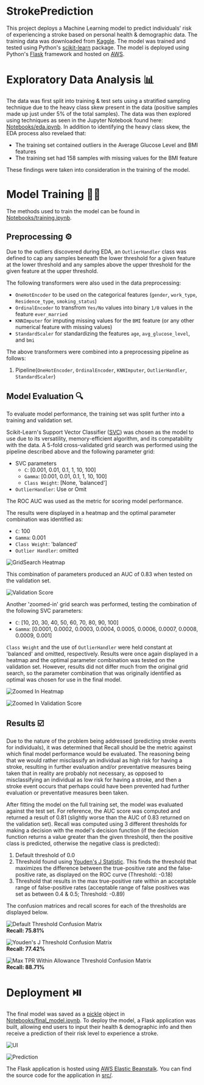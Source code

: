 # StrokePrediction
This project deploys a Machine Learning model to predict individuals' risk of experiencing a stroke based on 
personal health & demographic data. The training data was downloaded from 
[Kaggle](https://www.kaggle.com/datasets/fedesoriano/stroke-prediction-dataset). The model was trained and 
tested using Python's [scikit-learn](https://scikit-learn.org/stable/) package. The model is deployed using Python's [Flask](https://flask.palletsprojects.com/en/2.3.x/) framework and hosted on [AWS](https://aws.amazon.com/).

# Exploratory Data Analysis 📊
The data was first split into training & test sets using a stratified sampling technique due to the heavy class skew 
present in the data (positive samples made up just under 5% of the total samples). The data was then explored using 
techniques as seen in the Jupyter Notebook found here: [Notebooks/eda.ipynb](Notebooks/eda.ipynb). In addition to identifying 
the heavy class skew, the EDA process also revelaed that:

- The training set contained outliers in the Average Glucose Level and BMI features
- The training set had 158 samples with missing values for the BMI feature

These findings were taken into consideration in the training of the model.

# Model Training 🏋️‍♀️
The methods used to train the model can be found in [Notebooks/training.ipynb](Notebooks/training.ipynb).

## Preprocessing ⚙️
Due to the outliers discovered during EDA, an `OutlierHandler` class was defined to cap any samples beneath the 
lower threshold for a given feature at the lower threshold and any samples above the upper threshold for the given 
feature at the upper threshold.

The following transformers were also used in the data preprocessing:

- `OneHotEncoder` to be used on the categorical features (`gender`, `work_type`, `Residence_type`, `smoking_status`)
- `OrdinalEncoder` to transfrom `Yes/No` values into binary `1/0` values in the feature `ever_married`
- `KNNImputer` for imputing missing values for the `BMI` feature (or any other numerical feature with missing values)
- `StandardScaler` for standardizing the features `age`, `avg_glucose_level`, and `bmi`

The above transformers were combined into a preprocessing pipeline as follows:

1. Pipeline(`OneHotEncoder`, `OrdinalEncoder`, `KNNImputer`, `OutlierHandler`, `StandardScaler`)

## Model Evaluation 🔍
To evaluate model performance, the training set was split further into a training and validation set.

Scikit-Learn's Support Vector Classifier ([SVC](https://scikit-learn.org/stable/modules/generated/sklearn.svm.SVC.html#sklearn.svm.SVC)) 
was chosen as the model to use due to its versatility, memory-efficient algorithm, and its compatability with the data. A 5-fold 
cross-validated grid search was performed using the pipeline described above and the following parameter grid:

- SVC parameters
  - `C`: [0.001, 0.01, 0.1, 1, 10, 100]
  - `Gamma`: [0.001, 0.01, 0.1, 1, 10, 100]
  - `Class Weight`: [None, 'balanced']
- `OutlierHandler`: Use or Omit

The ROC AUC was used as the metric for scoring model performance.

The results were displayed in a heatmap and the optimal parameter combination was identified as:

- `C`: 100
- `Gamma`: 0.001
- `Class Weight`: 'balanced'
- `Outlier Handler`: omitted

![GridSearch Heatmap](images/gs_heatmap.png)

This combination of parameters produced an AUC of 0.83 when tested on the validation set.

![Validation Score](images/best_model_roc.png)

Another 'zoomed-in' grid search was performed, testing the combination of the following SVC parameters:

- `C`: [10, 20, 30, 40, 50, 60, 70, 80, 90, 100]
- `Gamma`: [0.0001, 0.0002, 0.0003, 0.0004, 0.0005, 0.0006, 0.0007, 0.0008, 0.0009, 0.001]

`Class Weight` and the use of `OutlierHandler` were held constant at 'balanced' and omitted, respectively. Results were once 
again displayed in a heatmap and the optimal parameter combination was tested on the validation set. However, results did 
not differ much from the original grid search, so the parameter combination that was originally identified as optimal was 
chosen for use in the final model.

![Zoomed In Heatmap](images/zoom_gs_heatmap.png)

![Zoomed In Validation Score](images/zoom_best_model_roc.png)

## Results ☑️
Due to the nature of the problem being addressed (predicting stroke events for individuals), it was determined that Recall 
should be the metric against which final model performance would be evaluated. The reasoning being that we would rather misclassify 
an individual as high risk for having a stroke, resulting in further evaluation and/or preventative measures being taken that in 
reality are probably not necessary, as opposed to misclassifying an individual as low risk for having a stroke, and then a stroke 
event occurs that perhaps could have been prevented had further evaluation or preventative measures been taken.

After fitting the model on the full training set, the model was evaluated against the test set. For reference, the AUC score was 
computed and returned a result of 0.81 (slightly worse than the AUC of 0.83 returned on the validation set). Recall was computed 
using 3 different thresholds for making a decision with the model's decision function (if the decision function returns a value 
greater than the given threshold, then the positive class is predicted, otherwise the negative class is predicted):

1. Default threshold of 0.0
2. Threshold found using [Youden's J Statistic](https://en.wikipedia.org/wiki/Youden%27s_J_statistic). This finds the threshold that
   maximizes the difference between the true-positive rate and the false-positive rate, as displayed on the ROC curve (Threshold: -0.18)
3. Threshold that results in the max true-positive rate within an acceptable range of false-positive rates (acceptable range of false
   positives was set as between 0.4 & 0.5; Threshold: -0.89)

The confusion matrices and recall scores for each of the thresholds are displayed below.

![Default Threshold Confusion Matrix](images/default_cm.png)  
**Recall: 75.81%**

![Youden's J Threshold Confusion Matrix](images/youden_j_cm.png)  
**Recall: 77.42%**

![Max TPR Within Allowance Threshold Confusion Matrix](images/max_tpr_cm.png)  
**Recall: 88.71%**

# Deployment ⏯️
The final model was saved as a [pickle](https://docs.python.org/3/library/pickle.html) object in 
[Notebooks/final_model.ipynb](Notebooks/final_model.ipynb). To deploy the model, a Flask application was 
built, allowing end users to input their health & demographic info and then receive a prediction of their 
risk level to experience a stroke.

![UI]()

![Prediction]()

The Flask application is hosted using [AWS Elastic Beanstalk](https://aws.amazon.com/elasticbeanstalk/). You can 
find the source code for the application in [src/](src/).
